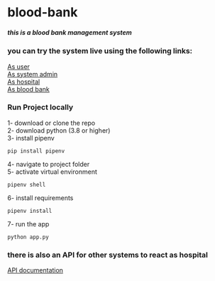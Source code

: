 # blood-bank
##### this is a blood bank management system
### you can try the system live using the following links:
[As user](http://blood-bank-ms.herokuapp.com/auth)\
[As system admin](http://blood-bank-ms.herokuapp.com/sys-admin)\
[As hospital](http://blood-bank-ms.herokuapp.com/hospital/login)\
[As blood bank](http://blood-bank-ms.herokuapp.com/bank/login)
### Run Project locally
1- download or clone the repo\
2- download python (3.8 or higher)\
3- install pipenv
```
pip install pipenv
```
4- navigate to project folder\
5- activate virtual environment
```
pipenv shell
```
6- install requirements
```
pipenv install
```
7- run the app
```
python app.py
```
### there is also an API for other systems to react as hospital
[API documentation](https://documenter.getpostman.com/view/10073707/Tzm5GwZ1)
